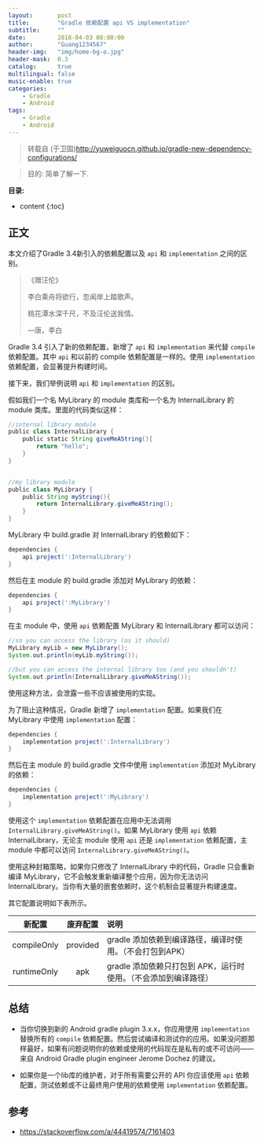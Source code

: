 ```yaml
---
layout:       post
title:        "Gradle 依赖配置 api VS implementation"
subtitle:     ""
date:         2018-04-03 00:00:00
author:       "Guang1234567"
header-img:   "img/home-bg-o.jpg"
header-mask:  0.3
catalog:      true
multilingual: false
music-enable: true
categories:
    - Gradle
    - Android
tags:
    - Gradle
    - Android
---
```



> 转载自  (于卫国)http://yuweiguocn.github.io/gradle-new-dependency-configurations/

> 目的: 简单了解一下.

**目录:**

* content
{:toc}

## 正文

本文介绍了Gradle 3.4新引入的依赖配置以及 `api` 和 `implementation` 之间的区别。

>《赠汪伦》
>
>
> 李白乘舟将欲行，忽闻岸上踏歌声。
>
> 桃花潭水深千尺，不及汪伦送我情。
>
>
> —唐，李白

Gradle 3.4 引入了新的依赖配置，新增了 `api` 和 `implementation` 来代替 `compile` 依赖配置。其中 `api` 和以前的 compile 依赖配置是一样的。使用 `implementation` 依赖配置，会显著提升构建时间。

接下来，我们举例说明 `api` 和 `implementation` 的区别。

假如我们一个名 MyLibrary 的 module 类库和一个名为 InternalLibrary 的 module 类库。里面的代码类似这样：

```gradle
//internal library module
public class InternalLibrary {
    public static String giveMeAString(){
        return "hello";
    }
}


//my library module
public class MyLibrary {
    public String myString(){
        return InternalLibrary.giveMeAString();
    }
}
```

MyLibrary 中 build.gradle 对 InternalLibrary 的依赖如下：

```gradle
dependencies {
    api project(':InternalLibrary')
}
```

然后在主 module 的 build.gradle 添加对 MyLibrary 的依赖：

```gradle
dependencies {
    api project(':MyLibrary')
}
```

在主 module 中，使用 `api` 依赖配置 MyLibrary 和 InternalLibrary 都可以访问：

```gradle
//so you can access the library (as it should)
MyLibrary myLib = new MyLibrary();
System.out.println(myLib.myString());

//but you can access the internal library too (and you shouldn't)
System.out.println(InternalLibrary.giveMeAString());
```

使用这种方法，会泄露一些不应该被使用的实现。


为了阻止这种情况，Gradle 新增了 `implementation` 配置。如果我们在 MyLibrary 中使用 `implementation` 配置：

```gradle
dependencies {
    implementation project(':InternalLibrary')
}
```

然后在主 module 的 build.gradle 文件中使用 `implementation` 添加对 MyLibrary 的依赖：

```gradle
dependencies {
    implementation project(':MyLibrary')
}
```

使用这个 `implementation` 依赖配置在应用中无法调用 `InternalLibrary.giveMeAString()`。如果 MyLibrary 使用 `api` 依赖 InternalLibrary，无论主 module 使用 `api` 还是 `implementation` 依赖配置，主 module 中都可以访问 `InternalLibrary.giveMeAString()`。

使用这种封箱策略，如果你只修改了 InternalLibrary 中的代码，Gradle 只会重新编译 MyLibrary，它不会触发重新编译整个应用，因为你无法访问 InternalLibrary。当你有大量的嵌套依赖时，这个机制会显著提升构建速度。

其它配置说明如下表所示。

|新配置	| 废弃配置	| 说明
| :-----:   | :-----:   | :---- |
|compileOnly	| provided	| gradle 添加依赖到编译路径，编译时使用。（不会打包到APK）|
|runtimeOnly	| apk	| gradle 添加依赖只打包到 APK，运行时使用。（不会添加到编译路径）|

## 总结

- 当你切换到新的 Android gradle plugin 3.x.x，你应用使用 `implementation` 替换所有的 `compile` 依赖配置。然后尝试编译和测试你的应用。如果没问题那样最好，如果有问题说明你的依赖或使用的代码现在是私有的或不可访问——来自 Android Gradle plugin engineer Jerome Dochez 的建议。

- 如果你是一个lib库的维护者，对于所有需要公开的 API 你应该使用 `api` 依赖配置，测试依赖或不让最终用户使用的依赖使用 `implementation` 依赖配置。


## 参考

* https://stackoverflow.com/a/44419574/7161403





